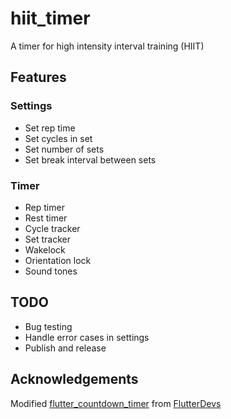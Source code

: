 # hiit_timer

A timer for high intensity interval training (HIIT)

## Features

### Settings
- Set rep time
- Set cycles in set
- Set number of sets
- Set break interval between sets

### Timer
- Rep timer
- Rest timer
- Cycle tracker
- Set tracker
- Wakelock
- Orientation lock
- Sound tones

## TODO
- Bug testing
- Handle error cases in settings
- Publish and release

## Acknowledgements
Modified [flutter_countdown_timer](https://github.com/flutter-devs/CountDownTimer) from [FlutterDevs](https://github.com/flutter-devs)